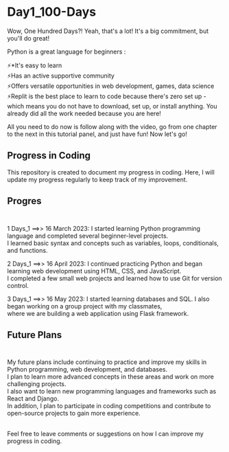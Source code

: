 # Day1_100-Days

Wow, One Hundred Days?!
Yeah, that's a lot! It's a big commitment, but you'll do great!

Python is a great language for beginners :<br/>

⚡*It's easy to learn<br/>
⚡️Has an active supportive community<br/>
⚡️Offers versatile opportunities in web development, games, data science<br/>
⚡️Replit is the best place to learn to code because there's zero set up - 
   which means you do not have to download, set up, or install anything. You already did all the work needed because you are here!<br/>

All you need to do now is follow along with the video, go from one chapter to the next in this tutorial panel, and just have fun! Now let's go!<br/>

## Progress in Coding<br/> ##
This repository is created to document my progress in coding.
Here, I will update my progress regularly to keep track of my improvement.

## Progres<br/><br/>
1 Days_1 ==>> 16 March 2023: I started learning Python programming language and completed several beginner-level projects.<br/>
I learned basic syntax and concepts such as variables, loops, conditionals, and functions.<br/>

2 Days_1 ==>> 16 April 2023: I continued practicing Python and began learning web development using HTML, CSS, and JavaScript. <br/>
I completed a few small web projects and learned how to use Git for version control.<br/>

3 Days_1 ==>> 16 May 2023: I started learning databases and SQL. I also began working on a group project with my classmates, <br/>
where we are building a web application using Flask framework.<br/>

## Future Plans<br/><br/>
My future plans include continuing to practice and improve my skills in Python programming, web development, and databases. <br/>
I plan to learn more advanced concepts in these areas and work on more challenging projects. <br/>
I also want to learn new programming languages and frameworks such as React and Django.<br/>
In addition, I plan to participate in coding competitions and contribute to open-source projects to gain more experience.<br/><br/>

Feel free to leave comments or suggestions on how I can improve my progress in coding.
